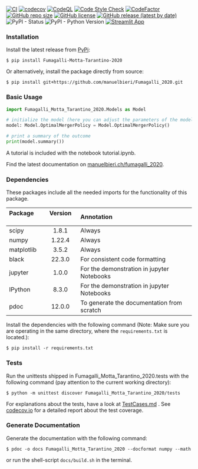 [![CI](https://github.com/manuelbieri/Fumagalli_2020/actions/workflows/CodeCov.yml/badge.svg)](https://github.com/manuelbieri/Fumagalli_2020/actions/workflows/CodeCov.yml)
[![codecov](https://codecov.io/gh/manuelbieri/Fumagalli_2020/branch/master/graph/badge.svg?token=RRZ3PJI9U1)](https://codecov.io/gh/manuelbieri/Fumagalli_2020)
[![CodeQL](https://github.com/manuelbieri/Fumagalli_2020/actions/workflows/codeql-analysis.yml/badge.svg)](https://github.com/manuelbieri/Fumagalli_2020/actions/workflows/codeql-analysis.yml)
[![Code Style Check](https://github.com/manuelbieri/Fumagalli_2020/actions/workflows/Black.yml/badge.svg)](https://github.com/manuelbieri/Fumagalli_2020/actions/workflows/Black.yml)
[![CodeFactor](https://www.codefactor.io/repository/github/manuelbieri/fumagalli_2020/badge)](https://www.codefactor.io/repository/github/manuelbieri/fumagalli_2020)
[![GitHub repo size](https://img.shields.io/github/repo-size/manuelbieri/Fumagalli_2020)](https://github.com/manuelbieri/Fumagalli_2020)
[![GitHub license](https://img.shields.io/github/license/manuelbieri/Fumagalli_2020)](https://github.com/manuelbieri/Fumagalli_2020/blob/master/LICENSE)
[![GitHub release (latest by date)](https://img.shields.io/github/v/release/manuelbieri/Fumagalli_2020)](https://github.com/manuelbieri/Fumagalli_2020/releases)
![PyPI - Status](https://img.shields.io/pypi/status/Fumagalli-Motta-Tarantino-2020)
![PyPI - Python Version](https://img.shields.io/pypi/pyversions/Fumagalli-Motta-Tarantino-2020)
[![Streamlit App](https://static.streamlit.io/badges/streamlit_badge_black_white.svg)](https://share.streamlit.io/manuelbieri/fmt20web/fmt20_app.py)

### Installation

Install the latest release from [PyPi](https://pypi.org/project/Fumagalli-Motta-Tarantino-2020/):

```shell
$ pip install Fumagalli-Motta-Tarantino-2020
```

Or alternatively, install the package directly from source:

```shell
$ pip install git+https://github.com/manuelbieri/Fumagalli_2020.git
```


### Basic Usage

```python
import Fumagalli_Motta_Tarantino_2020.Models as Model

# initialize the model (here you can adjust the parameters of the model)
model: Model.OptimalMergerPolicy = Model.OptimalMergerPolicy()

# print a summary of the outcome
print(model.summary())
```

A tutorial is included with the notebook tutorial.ipynb.

Find the latest documentation on [manuelbieri.ch/fumagalli_2020](https://manuelbieri.ch/Fumagalli_2020/).

### Dependencies

These packages include all the needed imports for the functionality of this package.

| Package &emsp; | Version &emsp; | Annotation &emsp;                          |
|:---------------|:--------------:|:-------------------------------------------|
| scipy          |     1.8.1      | Always                                     |
| numpy          |     1.22.4     | Always                                     |
| matplotlib     |     3.5.2      | Always                                     |
| black          |     22.3.0     | For consistent code formatting             |
| jupyter        |     1.0.0      | For the demonstration in jupyter Notebooks |
| IPython        |     8.3.0      | For the demonstration in jupyter Notebooks |
| pdoc           |     12.0.0     | To generate the documentation from scratch |

Install the dependencies with the following command (Note: Make sure you are operating in the same directory, where the `requirements.txt` is located.):

```shell
$ pip install -r requirements.txt
```

### Tests

Run the unittests shipped in Fumagalli_Motta_Tarantino_2020.tests with the following command (pay attention to the current working directory):

```shell
$ python -m unittest discover Fumagalli_Motta_Tarantino_2020/tests
```

For explanations about the tests, have a look at [TestCases.md](Fumagalli_Motta_Tarantino_2020/tests/TestCases.md) . See [codecov.io](https://app.codecov.io/gh/manuelbieri/Fumagalli_2020) for a detailed report about the test coverage.

### Generate Documentation
Generate the documentation with the following command:

```shell
$ pdoc -o docs Fumagalli_Motta_Tarantino_2020 --docformat numpy --math
```

or run the shell-script `docs/build.sh` in the terminal.
